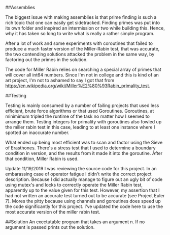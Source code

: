 ##Assemblies

The biggest issue with making assemblies is that prime finding is such a rich
topic that one can easily get sidetracked. Finding primes was put into
its own folder and inspired an intermission or two while building this. Hence,
why it has taken so long to write what is really a rather simple program.

After a lot of work and some experiments with coroutines that failed to produce
a much faster version of the Miller-Rabin test, that was accurate, the two
contending solutions attacked the problem in the same way, by factoring out
the primes in the solution.

The code for Miller Rabin relies on searching a special array of primes
that will cover all int64 numbers. Since I'm not in college and this
is kind of an art project, I'm not to ashamed to say I got that from
https://en.wikipedia.org/wiki/Miller%E2%80%93Rabin_primality_test.

##Testing

Testing is mainly consumed by a number of failing projects that used 
less efficient, brute force algorithms or that used Goroutines.
Goroutines, at minimimum tripled the runtime of the task no matter how
I seemed to arrange them. Testing integers for primality with goroutines
also fowled up the miller rabin test in this case, leading to at
least one instance where I spotted an inaccurate number.

What ended up being most efficient was to scan and factor using
the Sieve of Erasthones. There's a stress test
that I used to determine a boundary condition in version, and the results from
it made it into the goroutine. After that condition, Miller Rabin is used.

Update 11/19/2019
I was reviewing the source code for this project. In an embarassing case of
operator fatigue I didn't write the correct project description. Because I did
actually manage to figure out an ugly bit of code using mutex's and locks
to correctly operate the Miller Rabin test, apparently up to the value given for this test. However, my assertion that I had not written an accurate test turned out to be accurate (see Project Euler 7). Mores the pitty because using channels and goroutines does speed up the code significantly for this project.
I've updated the code here to use the most accurate version of the miller rabin test.

##Solution
An exectutable program that takes an argument n.
If no argument is passed prints out the solution.